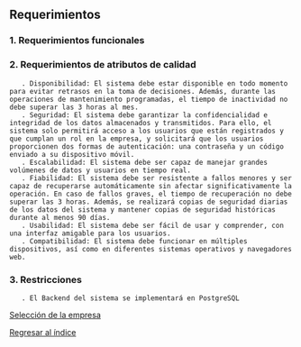 ## Requerimientos

### 1. Requerimientos funcionales


### 2. Requerimientos de atributos de calidad
       . Disponibilidad: El sistema debe estar disponible en todo momento para evitar retrasos en la toma de decisiones. Además, durante las operaciones de mantenimiento programadas, el tiempo de inactividad no debe superar las 3 horas al mes. 
       . Seguridad: El sistema debe garantizar la confidencialidad e integridad de los datos almacenados y transmitidos. Para ello, el sistema solo permitirá acceso a los usuarios que están registrados y que cumplan un rol en la empresa, y solicitará que los usuarios proporcionen dos formas de autenticación: una contraseña y un código enviado a su dispositivo móvil. 
       . Escalabilidad: El sistema debe ser capaz de manejar grandes volúmenes de datos y usuarios en tiempo real.
       . Fiabilidad: El sistema debe ser resistente a fallos menores y ser capaz de recuperarse automáticamente sin afectar significativamente la operación. En caso de fallos graves, el tiempo de recuperación no debe superar las 3 horas. Además, se realizará copias de seguridad diarias de los datos del sistema y mantener copias de seguridad históricas durante al menos 90 días.
       . Usabilidad: El sistema debe ser fácil de usar y comprender, con una interfaz amigable para los usuarios.
       . Compatibilidad: El sistema debe funcionar en múltiples dispositivos, así como en diferentes sistemas operativos y navegadores web.

### 3. Restricciones
       . El Backend del sistema se implementará en PostgreSQL
       
[Selección de la empresa](SeleccionEmpresa.md)

[Regresar al índice](../README.md)
